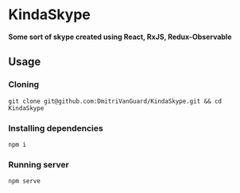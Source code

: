 # KindaSkype

**Some sort of skype created using React, RxJS, Redux-Observable**

## Usage

### Cloning

```
git clone git@github.com:DmitriVanGuard/KindaSkype.git && cd KindaSkype
```

### Installing dependencies

```
npm i
```

### Running server

```
npm serve
```
